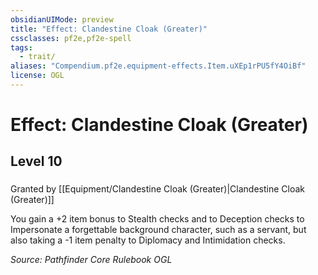 ```yaml
---
obsidianUIMode: preview
title: "Effect: Clandestine Cloak (Greater)"
cssclasses: pf2e,pf2e-spell
tags:
  - trait/
aliases: "Compendium.pf2e.equipment-effects.Item.uXEp1rPU5fY4OiBf"
license: OGL
---
```

# Effect: Clandestine Cloak (Greater)
## Level 10
### 






Granted by [[Equipment/Clandestine Cloak (Greater)|Clandestine Cloak (Greater)]]

You gain a +2 item bonus to Stealth checks and to Deception checks to Impersonate a forgettable background character, such as a servant, but also taking a -1 item penalty to Diplomacy and Intimidation checks.

*Source: Pathfinder Core Rulebook*
*OGL*